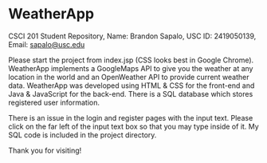 # WeatherApp
CSCI 201 Student Repository, Name: Brandon Sapalo, USC ID: 2419050139, Email: sapalo@usc.edu

Please start the project from index.jsp (CSS looks best in Google Chrome). WeatherApp implements a GoogleMaps API to give you the weather at any location in the world and an OpenWeather API to provide current weather data. WeatherApp was developed using HTML & CSS for the front-end and Java & JavaScript for the back-end. There is a SQL database which stores registered user information.

There is an issue in the login and register pages with the input text. Please click on the far left of the input text box so that you may type inside of it. My SQL code is included in the project directory.

Thank you for visiting!
